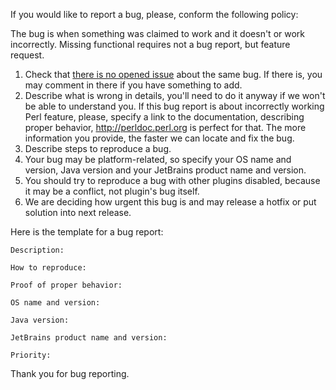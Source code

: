 If you would like to report a bug, please, conform the following policy:

The bug is when something was claimed to work and it doesn't or work incorrectly.
Missing functional requires not a bug report, but feature request.

1. Check that [there is no opened issue](https://github.com/hurricup/Perl5-IDEA/issues) about the same bug. If there is, you may 
comment in there if you have something to add.
2. Describe what is wrong in details, you'll need to do it anyway if we won't be able to understand you. If this bug report is about incorrectly working Perl feature, please, specify a link to the documentation, describing proper behavior, http://perldoc.perl.org is perfect for that. The more information you provide, the faster we can locate and fix the bug.
3. Describe steps to reproduce a bug.
4. Your bug may be platform-related, so specify your OS name and version, Java version and your JetBrains product name and version.
5. You should try to reproduce a bug with other plugins disabled, because it may be a conflict, not plugin's bug itself.
6. We are deciding how urgent this bug is and may release a hotfix or put solution into next release.

Here is the template for a bug report:
```
Description:

How to reproduce:

Proof of proper behavior:

OS name and version:

Java version:

JetBrains product name and version:

Priority:
```
Thank you for bug reporting.